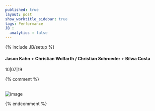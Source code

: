 ```yaml
---
published: true
layout: post
show_worktitle_sidebar: true
tags: Performance
JB :
  analytics : false
---
```


{% include JB/setup %}




<p>
<h4>Jason Kahn + Christian Wolfarth / Christian Schroeder + Bilwa Costa</h4>
10|07|19

{% comment %}
<br /><br />
</p><p>
<img src="{{ site.url }}/images/stefanie_sm.jpg" alt="image">
</p>

{% endcomment %}